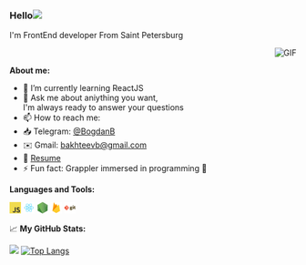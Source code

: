 ### Hello<img src="https://media.giphy.com/media/hvRJCLFzcasrR4ia7z/giphy.gif" width="25px">

I'm FrontEnd developer From Saint Petersburg

<img align="right" alt="GIF" src="https://cs8.pikabu.ru/post_img/2016/04/09/9/1460216158134289433.gif"  height="420" />

<br>

**About me:**
- 🌱 I’m currently learning ReactJS
- 💬 Ask me about aniything you want, <br>
  I'm always ready to answer your questions
- 📫 How to reach me:
- 📥 Telegram: [@BogdanB](https://t.me/Bogdan_Bakhteev)
- ✉️ Gmail: bakhteevb@gmail.com
- 📄 [Resume](https://career.habr.com/bbakhteev)
- ⚡ Fun fact: Grappler immersed in programming 💪

**Languages and Tools:**  

<code><img height="20" src="https://raw.githubusercontent.com/github/explore/80688e429a7d4ef2fca1e82350fe8e3517d3494d/topics/javascript/javascript.png"></code>
<code><img height="20" src="https://raw.githubusercontent.com/github/explore/80688e429a7d4ef2fca1e82350fe8e3517d3494d/topics/react/react.png"></code>
<code><img height="20" src="https://raw.githubusercontent.com/github/explore/80688e429a7d4ef2fca1e82350fe8e3517d3494d/topics/nodejs/nodejs.png"></code>
<code><img height="20" src="https://raw.githubusercontent.com/github/explore/80688e429a7d4ef2fca1e82350fe8e3517d3494d/topics/firebase/firebase.png"></code>
<code><img height="20" src="https://raw.githubusercontent.com/github/explore/80688e429a7d4ef2fca1e82350fe8e3517d3494d/topics/git/git.png"></code>

📈 **My GitHub Stats:**

[<img src="https://github-readme-stats.vercel.app/api?username=Bakhteev&show_icons=true&hide_border=true&theme=radical&disable_animations=false">](https://github.com/Bakhteev)
[![Top Langs](https://github-readme-stats.vercel.app/api/top-langs/?username=Bakhteev&hide_border=true&theme=radical&disable_animations=false)](https://github.com/Bakhteev)


